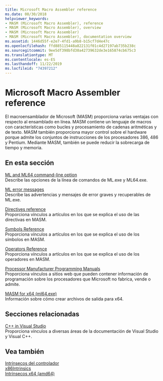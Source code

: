 ```yaml
---
title: Microsoft Macro Assembler reference
ms.date: 08/30/2018
helpviewer_keywords:
- MASM (Microsoft Macro Assembler), reference
- MASM (Microsoft Macro Assembler), overview
- MASM (Microsoft Macro Assembler)
- MASM (Microsoft Macro Assembler), documentation overview
ms.assetid: 1446d55f-e2e7-4fd1-a9b8-b15cf7d4e47c
ms.openlocfilehash: ffd885115448a822131f01c4d27197ab735b238c
ms.sourcegitcommit: 9ee5df398bfd30a42739632de3e165874cb675c3
ms.translationtype: MT
ms.contentlocale: es-ES
ms.lasthandoff: 11/22/2019
ms.locfileid: "74397212"
---
```

# <a name="microsoft-macro-assembler-reference"></a>Microsoft Macro Assembler reference

El macroensamblador de Microsoft (MASM) proporciona varias ventajas con respecto al ensamblado en línea. MASM contiene un lenguaje de macros con características como bucles y procesamiento de cadenas aritméticas y de texto. MASM también proporciona mayor control sobre el hardware porque admite los conjuntos de instrucciones de los procesadores 386, 486 y Pentium. Mediante MASM, también se puede reducir la sobrecarga de tiempo y memoria.

## <a name="in-this-section"></a>En esta sección

[ML and ML64 command-line option](../../assembler/masm/ml-and-ml64-command-line-reference.md)\
Describe las opciones de la línea de comandos de ML.exe y ML64.exe.

[ML error messages](../../assembler/masm/ml-error-messages.md)\
Describe las advertencias y mensajes de error graves y recuperables de ML.exe.

[Directives reference](directives-reference.md)\
Proporciona vínculos a artículos en los que se explica el uso de las directivas en MASM.

[Symbols Reference](../../assembler/masm/symbols-reference.md)\
Proporciona vínculos a artículos en los que se explica el uso de los símbolos en MASM.

[Operators Reference](../../assembler/masm/operators-reference.md)\
Proporciona vínculos a artículos en los que se explica el uso de los operadores en MASM.

[Processor Manufacturer Programming Manuals](../../assembler/masm/processor-manufacturer-programming-manuals.md)\
Proporciona vínculos a sitios web que pueden contener información de programación sobre los procesadores que Microsoft no fabrica, vende o admite.

[MASM for x64 (ml64.exe)](../../assembler/masm/masm-for-x64-ml64-exe.md)\
Información sobre cómo crear archivos de salida para x64.

## <a name="related-sections"></a>Secciones relacionadas

[C++ in Visual Studio](../../overview/visual-cpp-in-visual-studio.md)\
Proporciona vínculos a diversas áreas de la documentación de Visual Studio y Visual C++.

## <a name="see-also"></a>Vea también

[Intrínsecos del controlador](../../intrinsics/compiler-intrinsics.md)\
[x86Intrinsics](../../intrinsics/x86-intrinsics-list.md)\
[Intrínsecos x64 (amd64)](../../intrinsics/x64-amd64-intrinsics-list.md)
